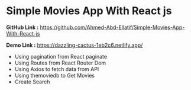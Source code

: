 # Simple Movies App With React js


**GitHub Link :**  https://github.com/Ahmed-Abd-Ellatif/Simple-Movies-App-With-React-js

**Demo Link :**  https://dazzling-cactus-1eb2c6.netlify.app/

- Using pagination from React paginate
- Using Routes from React Router Dom 
- Using Axios to fetch data from API 
- Using themoviedb to Get Movies
- Create Search 

